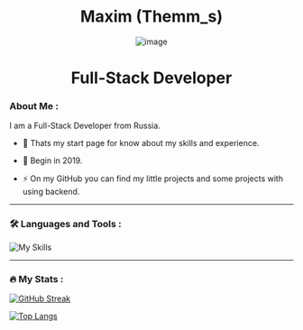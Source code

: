 <h1 align="center">Maxim (Themm_s)</h1> 
<div align="center">
        
![image](https://www.codewars.com/users/Themms/badges/large)

</div>

<h1 align="center">Full-Stack Developer</h1>

### About Me :
        
I am a Full-Stack Developer from Russia.

- :telescope: Thats my start page for know about my skills and experience.

- :seedling: Begin in 2019.

- :zap: On my GitHub you can find my little projects and some projects with using backend.

- ---

### :hammer_and_wrench: Languages and Tools :

![My Skills](https://skillicons.dev/icons?i=html,css,scss,tailwind,js,ts,react,redux,nextjs,vue,svelte,vite,express,mongo,mysql,docker,nginx,npm,bash,arch,php,bots,figma,linux)

---

### :fire: My Stats :



        
[![GitHub Streak](http://github-readme-streak-stats.herokuapp.com?user=themm-s&theme=dark&background=000000)](https://git.io/streak-stats)
        
[![Top Langs](https://github-readme-stats.vercel.app/api/top-langs/?username=themm-s&layout=compact&theme=vision-friendly-dark)](https://github.com/anuraghazra/github-readme-stats)

    
    
